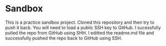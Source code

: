 # Sandbox
This is a practice sandbox project. 
Cloned this repository and then try to push it back. 
You will need to load a public SSH key to GitHub. 
I sucessfully pulled the repo from GitHub using SHH. 
I editted the readme.md file and successfully pushed the repo back to GitHub using SSH.

